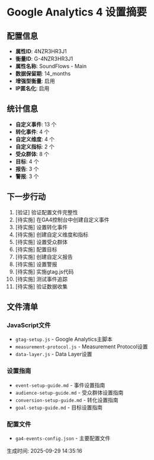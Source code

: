 # Google Analytics 4 设置摘要

## 配置信息
- **属性ID**: 4NZR3HR3J1
- **衡量ID**: G-4NZR3HR3J1
- **属性名称**: SoundFlows - Main
- **数据保留期**: 14_months
- **增强型衡量**: 启用
- **IP匿名化**: 启用

## 统计信息
- **自定义事件**: 13 个
- **转化事件**: 4 个
- **自定义维度**: 4 个
- **自定义指标**: 2 个
- **受众群体**: 8 个
- **目标**: 4 个
- **报告**: 3 个
- **警报**: 3 个

## 下一步行动

1. [验证] 验证配置文件完整性
2. [待实施] 在GA4控制台中创建自定义事件
3. [待实施] 设置转化事件
4. [待实施] 创建自定义维度和指标
5. [待实施] 设置受众群体
6. [待实施] 配置目标
7. [待实施] 创建自定义报告
8. [待实施] 设置警报
9. [待实施] 实施gtag.js代码
10. [待实施] 测试事件追踪
11. [待实施] 验证数据收集

## 文件清单

### JavaScript文件
- `gtag-setup.js` - Google Analytics主脚本
- `measurement-protocol.js` - Measurement Protocol设置
- `data-layer.js` - Data Layer设置

### 设置指南
- `event-setup-guide.md` - 事件设置指南
- `audience-setup-guide.md` - 受众群体设置指南
- `conversion-setup-guide.md` - 转化设置指南
- `goal-setup-guide.md` - 目标设置指南

### 配置文件
- `ga4-events-config.json` - 主要配置文件

生成时间: 2025-09-29 14:35:16
